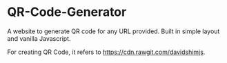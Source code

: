 # QR-Code-Generator
A website to generate QR code for any URL provided. Built in simple layout and vanilla Javascript.

For creating QR Code, it refers to https://cdn.rawgit.com/davidshimjs.
